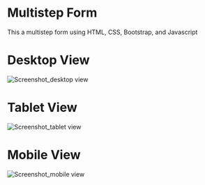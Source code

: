 # Multistep Form
 This a multistep form using HTML, CSS, Bootstrap, and Javascript

# Desktop View
![Screenshot_desktop view](https://github.com/ArnabDas2001/Multistep-form_Internship-assignment/assets/102038057/751c1ec3-fa75-4d18-ad28-17fa16845516)

# Tablet View
![Screenshot_tablet view](https://github.com/ArnabDas2001/Multistep-form_Internship-assignment/assets/102038057/e95dd4b3-6e27-4116-9ee8-d7c22302a601)

# Mobile View
![Screenshot_mobile view](https://github.com/ArnabDas2001/Multistep-form_Internship-assignment/assets/102038057/8a09691a-d0ba-42f8-8622-4eb4606e90f3)
